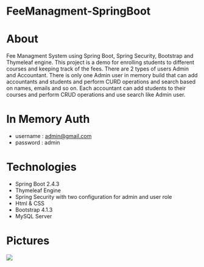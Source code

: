 # FeeManagment-SpringBoot

# About
Fee Managment System using Spring Boot, Spring Security, Bootstrap and Thymeleaf engine.
This project is a demo for enrolling students to different courses and keeping track of the fees.
There are 2 types of users Admin and Accountant.
There is only one Admin user in memory build that can add accountants and students and perform CURD operations and search based on names, emails and so on.
Each accountant can add students to their courses and perform CRUD operations and use search like Admin user.

 # In Memory Auth 
  - username : admin@gmail.com
  - password : admin

# Technologies
- Spring Boot 2.4.3
- Thymeleaf Engine 
- Spring Security with two configuration for admin and user role
- Html & CSS 
- Bootstrap 4.1.3
- MySQL Server

# Pictures

<img src="https://imgur.com/ZxOCV5Rd.png">

